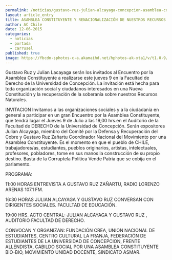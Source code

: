 ```yaml
---
permalink: /noticias/gustavo-ruz-julian-alcayaga-concepcion-asamblea-constituyente.html
layout: article_entry
title: ASAMBLEA CONSTITUYENTE Y RENACIONALIZACIÓN DE NUESTROS RECURSOS NATURALES ¡AHORA!
author: AC Chile
date: 12-06-2015
categories: 
  - noticias
  - portada
  - carrusel
published: true
image: https://fbcdn-sphotos-c-a.akamaihd.net/hphotos-ak-xta1/v/t1.0-9/10350354_10152834008936397_1210076032516805805_n.jpg?oh=b4c8ee40b6da464b496fd9be7a487737&oe=56163097&__gda__=1445278170_97cd5b01eea8243f2424331be10f5421
---
```


Gustavo Ruz y Julian Lacayaga serán los invitados al Encuentro por la Asamblea Constituyente a realizarse este jueves 9 en la Facultad de Derecho de la Universidad de Concepción. La invitación está hecha para toda organización social y ciudadanos interesados en una Nueva Constitución y la recuperación de la soberanía sobre nuestros Recursos Naturales.

INVITACION
Invitamos a las organizaciones sociales y a la ciudadanía en general a participar en un gran Encuentro por la Asamblea Constituyente, que tendrá lugar el  Jueves 9 de Julio a las 19,00 hrs.en el Auditorio de la Facultad de DERECHO de la Universidad de Concepción. Serán expositores Julian Alcayaga, miembro del Comité por la Defensa y Recuperación del Cobre y Gustavo Ruz Zañartu Coordinador Nacional del Movimiento por una Asamblea Constituyente. Es el momento en que el pueblo de CHILE, trabajadores/as, estudiantes, pueblos originarios, artistas, intelectuales, profesores, pobladores, tome en sus manos la construcción de su propio destino. Basta de la Corruptela Política Vende Patria que se cobija en el parlamento.
 
PROGRAMA:

11:00 HORAS ENTREVISTA A GUSTAVO RUZ ZAÑARTU, RADIO LORENZO ARENAS 107.1 FM.

16:30 HORAS JULIAN ALCAYAGA Y GUSTAVO RUZ CONVERSAN CON DIRIGENTES SOCIALES. FACULTAD DE EDUCACIÓN.

19:00 HRS. ACTO CENTRAL: JULIAN ALCAYAGA Y GUSTAVO RUZ , AUDITORIO FACULTAD DE DERECHO.
 
CONVOCAN Y ORGANIZAN:
FUNDACIÓN CREA, UNION NACIONAL DE ESTUDIANTES, CENTRO CULTURAL LA FRANJA, FEDERACIÓN DE ESTUDIANTES DE LA UNIVERSIDAD DE CONCEPCION, FRENTE ALLENDISTA, CABILDO SOCIAL POR UNA ASAMBLEA CONSTITUYENTE BIO-BIO, MOVIMIENTO UNIDAD DOCENTE, SINDICATO ASMAR.
